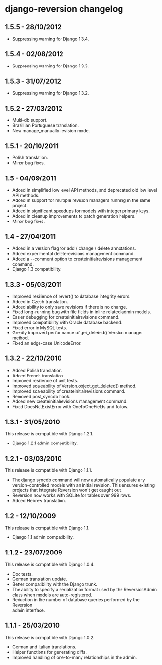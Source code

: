 django-reversion changelog
==========================


1.5.5 - 28/10/2012
------------------

* Suppressing warning for Django 1.3.4.


1.5.4 - 02/08/2012
------------------

* Suppressing warning for Django 1.3.3.


1.5.3 - 31/07/2012
------------------

* Suppressing warning for Django 1.3.2.


1.5.2 - 27/03/2012
------------------

* Multi-db support.
* Brazillian Portuguese translation.
* New manage_manually revision mode.


1.5.1 - 20/10/2011
------------------

* Polish translation.
* Minor bug fixes.


1.5 - 04/09/2011
----------------

* Added in simplified low level API methods, and deprecated old low level API methods.
* Added in support for multiple revision managers running in the same project.
* Added in significant speedups for models with integer primary keys.
* Added in cleanup improvements to patch generation helpers.
* Minor bug fixes.


1.4 - 27/04/2011
----------------

* Added in a version flag for add / change / delete annotations.
* Added experimental deleterevisions management command.
* Added a --comment option to createinitialrevisions management command.
* Django 1.3 compatibility.


1.3.3 - 05/03/2011
------------------

* Improved resilience of revert() to database integrity errors.
* Added in Czech translation.
* Added ability to only save revisions if there is no change.
* Fixed long-running bug with file fields in inline related admin models.
* Easier debugging for createinitialrevisions command.
* Improved compatibility with Oracle database backend.
* Fixed error in MySQL tests.
* Greatly improved performance of get_deleted() Version manager method.
* Fixed an edge-case UnicodeError.


1.3.2 - 22/10/2010
------------------

*   Added Polish translation.
*   Added French translation.
*   Improved resilience of unit tests.
*   Improved scaleability of Version.object.get_deleted() method.
*   Improved scaleability of createinitialrevisions command.
*   Removed post_syncdb hook.
*   Added new createinitialrevisions management command.
*   Fixed DoesNotExistError with OneToOneFields and follow.


1.3.1 - 31/05/2010
------------------

This release is compatible with Django 1.2.1.

*   Django 1.2.1 admin compatibility.


1.2.1 - 03/03/2010
------------------

This release is compatible with Django 1.1.1.

*   The django syncdb command will now automatically populate any
    version-controlled models with an initial revision. This ensures existing 
    projects that integrate Reversion won't get caught out. 
*   Reversion now works with SQLite for tables over 999 rows. 
*   Added Hebrew translation. 


1.2 - 12/10/2009
----------------

This release is compatible with Django 1.1.

*   Django 1.1 admin compatibility.


1.1.2 - 23/07/2009
------------------

This release is compatible with Django 1.0.4.

*   Doc tests. 
*   German translation update. 
*   Better compatibility with the Django trunk.  
*   The ability to specify a serialization format used by the  ReversionAdmin
    class when models are auto-registered. 
*   Reduction in the number of database queries performed by the Reversion   
    admin interface.
     
     
1.1.1 - 25/03/2010
------------------

This release is compatible with Django 1.0.2.

*   German and Italian translations. 
*   Helper functions for generating diffs. 
*   Improved handling of one-to-many relationships in the admin.